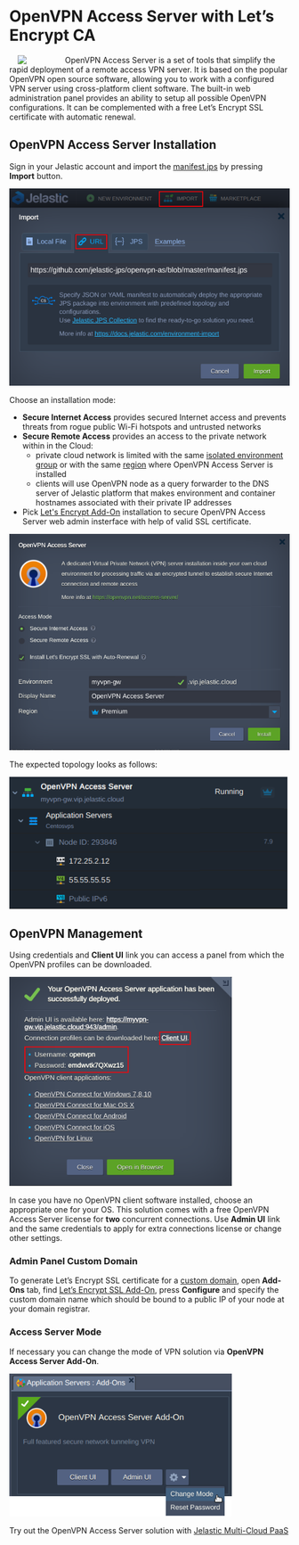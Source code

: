 # OpenVPN Access Server with Let’s Encrypt CA

<p align="left"> 
<img style="padding: 0 15px; float: left;" src="images/logo.png" width="70">
</p>

OpenVPN Access Server is a set of tools that simplify the rapid deployment of a remote access VPN server. It is based on the popular OpenVPN open source software, allowing you to work with a configured VPN server using cross-platform client software. The built-in web administration panel provides an ability to setup all possible OpenVPN configurations. It can be complemented with a free Let’s Encrypt SSL certificate with automatic renewal.

## OpenVPN Access Server Installation

Sign in your Jelastic account and import the [manifest.jps](https://github.com/jelastic-jps/openvpn-as/blob/master/manifest.jps) by pressing **Import** button. 

<p align="left"> 
<img src="images/import.png" width="600">
</p>

Choose an installation mode:   

  - **Secure Internet Access** provides secured Internet access and prevents threats from rogue public Wi-Fi hotspots and untrusted networks
  - **Secure Remote Access** provides an access to the private network within in the Cloud:
      - private cloud network is limited with the same [isolated environment group](https://docs.jelastic.com/environment-isolation/) or with the same [region](https://docs.jelastic.com/environment-regions/) where OpenVPN Access Server is installed
      - clients will use OpenVPN node as a query forwarder to the DNS server of Jelastic platform that makes environment and container hostnames associated with their private IP addresses
  -  Pick [Let's Encrypt Add-On](https://jelastic.com/blog/free-ssl-certificates-with-lets-encrypt/) installation to secure OpenVPN Access Server web admin insterface with help of valid SSL certificate.
  
<p align="left"> 
<img src="images/install.png" width="600">
</p>

The expected topology looks as follows:

<p align="left"> 
<img src="images/topology-w-IP.png" width="500">
</p>

## OpenVPN Management

Using credentials and **Client UI** link you can access a panel from which the OpenVPN profiles can be downloaded. 

<p align="left"> 
<img src="images/success.png" width="400">
</p>

In case you have no OpenVPN client software installed, choose an appropriate one for your OS.
This solution comes with a free OpenVPN Access Server license for **two** concurrent connections. Use **Admin UI** link and the same credentials to apply for extra connections license or change other settings.

### Admin Panel Custom Domain

To generate Let’s Encrypt SSL certificate for a [custom domain](https://docs.jelastic.com/custom-domain-via-arecord), open **Add-Ons** tab, find [Let’s Encrypt SSL Add-On](https://jelastic.com/blog/free-ssl-certificates-with-lets-encrypt/), press **Configure** and specify the custom domain name which should be bound to a public IP of your node at your domain registrar.  

### Access Server Mode

If necessary you can change the mode of VPN solution via **OpenVPN Access Server Add-On**.

<p align="left"> 
<img src="images/change-mode.png" width="400">
</p>

Try out the OpenVPN Access Server solution with [Jelastic Multi-Cloud PaaS](https://jelastic.cloud) 
